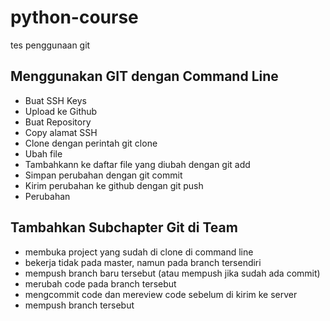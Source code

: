 # python-course
tes penggunaan git


## Menggunakan GIT dengan Command Line
- Buat SSH Keys
- Upload ke Github
- Buat Repository
- Copy alamat SSH
- Clone dengan perintah git clone <alamat ssh>
- Ubah file
- Tambahkann ke daftar file yang diubah dengan git add
- Simpan perubahan dengan git commit
- Kirim perubahan ke github dengan git push
- Perubahan

## Tambahkan Subchapter Git di Team
- membuka project yang sudah di clone di command line
- bekerja tidak pada master, namun pada branch tersendiri
- mempush branch baru tersebut (atau mempush jika sudah ada commit)
- merubah code pada branch tersebut
- mengcommit code dan mereview code sebelum di kirim ke server
- mempush branch tersebut

